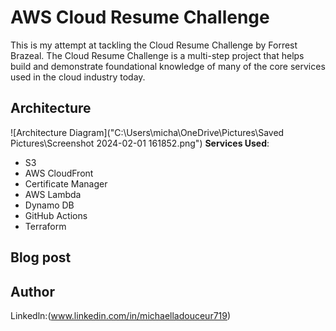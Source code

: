 # AWS Cloud Resume Challenge

This is my attempt at tackling the Cloud Resume Challenge by Forrest Brazeal. The Cloud Resume Challenge is a multi-step project that helps build and demonstrate foundational knowledge of many of the core services used in the cloud industry today.

## Architecture

![Architecture Diagram]("C:\Users\micha\OneDrive\Pictures\Saved Pictures\Screenshot 2024-02-01 161852.png")
**Services Used**:

- S3
- AWS CloudFront
- Certificate Manager
- AWS Lambda
- Dynamo DB
- GitHub Actions
- Terraform

## Blog post

## Author
Linkedln:(www.linkedin.com/in/michaelladouceur719)
